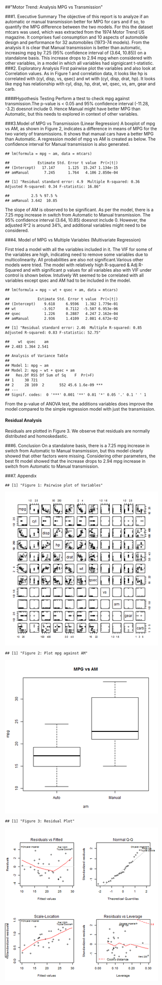 ##"Motor Trend: Analysis MPG vs Transmission"


###1. Executive Summary
The objective of this report is to analyze if an automatic or manual transmission better for MPG for cars and if so, to quantify the MPG difference between the two models. For this the dataset mtcars was used, which was extracted from the 1974 Motor Trend US magazine. It comprises fuel consumption and 10 aspects of automobile design and performance for 32 automobiles (1973-74 models). From the analysis it is clear that Manual transmission is better than automatic, increasing mpg by 7.25 (95% confidence interval of (3.64, 10.85)) on a standalone basis. This increase drops to 2.94 mpg when considered with other variables, in a model in which all variables had signigicant t-statistic. 
###2. Exploratory Analysis
First pairwise plot the variables and also look at Correlation values. As in Figure 1 and correlation data, it looks like hp is correlated with (cyl, disp, vs, qsec) and wt with (cyl, disp, drat, hp). It looks like mpg has relationship with cyl, disp, hp, drat, wt, qsec, vs, am, gear and carb.


####Hypothesis Testing 
Perform a ttest to check mpg against transmission.The p-value is < 0.05 and 95% confidence interval (-11.28, -3.2) doesnot include 0. Hence Manual might have better MPG than Automatic, but this needs to explored in context of other variables.

###3.Model of MPG vs Transmission (Linear Regression)
A boxplot of mpg vs AM, as shown in Figure 2, indicates a difference in means of MPG for the two variety of transmissions. It shows that manual cars have a better MPG than Automatic. A regression model of mpg vs AM is created as below. The confidence interval for Manual transmission is also generated.

```
## lm(formula = mpg ~ am, data = mtcars)
```

```
##             Estimate Std. Error t value  Pr(>|t|)
## (Intercept)   17.147      1.125  15.247 1.134e-15
## amManual       7.245      1.764   4.106 2.850e-04
```

```
## [1] "Residual standard error: 4.9  Multiple R-squared: 0.36  Adjusted R-squared: 0.34 F-statistic: 16.86"
```

```
##          2.5 % 97.5 %
## amManual 3.642  10.85
```
The slope of AM is observed to be significant. As per the model, there is a 7.25 mpg increase in switch from Automatic to Manual transmission. The 95% confidence interval (3.64, 10.85) doesnot include 0. However, the adjusted R^2 is around 34%, and additional variables might need to be considered. 

###4. Model of MPG vs Multiple Variables (Multivariate Regression)

First tried a model with all the variables included in  it. The VIF for some of the variables are high, indicating need to remove some variables due to multicolinearity. All probabilities are also not significant.Various other models were tried. The model with relatively high R-squared & Adj R-Squared and with significant p values for all variables also with VIF under control is shown below. Intutively Wt seemed to be correlated with all variables except qsec and AM had to be included in the model. 

```
## lm(formula = mpg ~ wt + qsec + am, data = mtcars)
```

```
##             Estimate Std. Error t value  Pr(>|t|)
## (Intercept)    9.618     6.9596   1.382 1.779e-01
## wt            -3.917     0.7112  -5.507 6.953e-06
## qsec           1.226     0.2887   4.247 2.162e-04
## amManual       2.936     1.4109   2.081 4.672e-02
```

```
## [1] "Residual standard error: 2.46  Multiple R-squared: 0.85  Adjusted R-squared: 0.83 F-statistic: 52.75"
```

```
##    wt  qsec    am 
## 2.483 1.364 2.541
```

```
## Analysis of Variance Table
## 
## Model 1: mpg ~ am
## Model 2: mpg ~ wt + qsec + am
##   Res.Df RSS Df Sum of Sq    F  Pr(>F)    
## 1     30 721                              
## 2     28 169  2       552 45.6 1.6e-09 ***
## ---
## Signif. codes:  0 '***' 0.001 '**' 0.01 '*' 0.05 '.' 0.1 ' ' 1
```
From the p-value of ANOVA test, the additions variables does improve the model compared to the simple regression model with just the transmission.

#### Residual Analysis
Residuals are plotted in Figure 3. We observe that residuals are normally distributed and homoskedastic.

###6. Conclusion
On a standalone basis, there is a 7.25 mpg increase in switch from Automatic to Manual transmission, but this model clearly showed that other factors were missing. Considering other parameters, the best fit model showed that the increase drops to 2.94 mpg increase in switch from Automatic to Manual transmission. 

###7. Appendix

```
## [1] "Figure 1: Pairwise plot of Variables"
```

![plot of chunk Appendix](figure/Appendix1.png) 

```
## [1] "Figure 2: Plot mpg against AM"
```

![plot of chunk Appendix](figure/Appendix2.png) 

```
## [1] "Figure 3: Residual Plot"
```

![plot of chunk Appendix](figure/Appendix3.png) 
